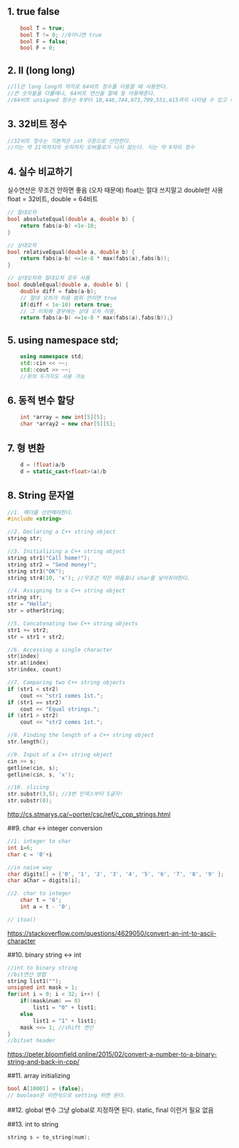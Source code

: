 ## 1. true false
```cpp
	bool T = true;
    bool T != 0; //0아니면 true
    bool F = false;
    bool F = 0;
```

## 2. ll (long long)
```cpp
//ll은 long long의 약자로 64비트 정수를 이용할 때 사용한다.
//큰 숫자들을 다룰때나, 64비트 연산을 할때 등 이용해준다.
//64비트 unsigned 정수는 0부터 18,446,744,073,709,551,615까지 나타낼 수 있고 이는 20자리 정수이다. 19자리까지는 완벽히 가능하다.
```
## 3. 32비트 정수
```cpp
//32비트 정수는 기본적은 int 구문으로 선언한다.
//이는 약 21억까지의 숫자까지 오버플로가 나지 않는다. 이는 약 9자리 정수
```
## 4. 실수 비교하기
실수연산은 무조건 안하면 좋음 (오차 때문에)
float는 절대 쓰지말고 double만 사용
float = 32비트, double = 64비트
```cpp
// 절대오차
bool absoluteEqual(double a, double b) {
	return fabs(a-b) <1e-10;
}

// 상대오차
bool relativeEqual(double a, double b) {
	return fabs(a-b) <=1e-8 * max(fabs(a),fabs(b));
}

// 상대오차와 절대오차 모두 사용
bool doubleEqual(double a, double b) {
	double diff = fabs(a-b);
    // 절대 오차가 허용 범위 안이면 true
    if(diff < 1e-10) return true;
    // 그 이외에 경우에는 상대 오차 이용.
	return fabs(a-b) <=1e-8 * max(fabs(a),fabs(b));}
```

## 5. using namespace std;
```cpp
	using namespace std;
    std::cin << ~~;
    std::cout >> ~~;
    //위의 두가지도 사용 가능
```

## 6. 동적 변수 할당
```cpp
	int *array = new int[5][5];
    char *array2 = new char[5][5];
```

## 7. 형 변환
```cpp
	d = (float)a/b
    d = static_cast<float>(a)/b
```

## 8. String 문자열
```cpp
//1. 헤더를 선언해야한다.
#include <string>

//2. Declaring a C++ string object
string str;

//3. Initializing a C++ string object
string str1("Call home!");
string str2 = "Send money!";
string str3("OK");
string str4(10, 'x'); //무조건 작은 따옴표나 char를 넣어줘야한다.

//4. Assigning to a C++ string object
string str;
str = "Hello";
str = otherString;

//5. Concatenating two C++ string objects
str1 += str2;
str = str1 + str2;

//6. Accessing a single character
str[index]
str.at(index)
str(index, count)

//7. Comparing two C++ string objects
if (str1 < str2)
	cout << "str1 comes 1st.";
if (str1 == str2)
	cout << "Equal strings.";
if (str1 > str2)
	cout << "str2 comes 1st.";

//8. Finding the length of a C++ string object
str.length();

//9. Input of a C++ string object
cin >> s;
getline(cin, s);
getline(cin, s, 'x');

//10. slicing
str.substr(3,5); //3번 인덱스부터 5글자!
str.substr(0);
```
http://cs.stmarys.ca/~porter/csc/ref/c_cpp_strings.html

##9. char <-> integer conversion
```cpp
//1. integer to char
int i=6;
char c = '0'+i

//in naive way
char digits[] = {'0', '1', '2', '3', '4', '5', '6', '7', '8', '9' };
char aChar = digits[i];

//2. char to integer
	char t = '6';
	int a = t - '0';

// itoa()
```

https://stackoverflow.com/questions/4629050/convert-an-int-to-ascii-character

##10. binary string <-> int
```cpp
//int to binary string
//bit연산 방법
string list1("");
unsigned int mask = 1;
for(int i = 0; i < 32; i++) {
    if((mask&num) == 0)
        list1 = "0" + list1;
    else
        list1 = "1" + list1;
    mask <<= 1; //shift 연산
}
//bitset header
```
https://peter.bloomfield.online/2015/02/convert-a-number-to-a-binary-string-and-back-in-cpp/

##11. array initializing
```cpp
bool A[10001] = {false};
// boolean은 이런식으로 setting 하면 된다.
```

##12. global 변수
그냥 global로 지정하면 된다.
static, final 이런거 필요 없음

##13. int to string
```cpp
string s = to_string(num);
```